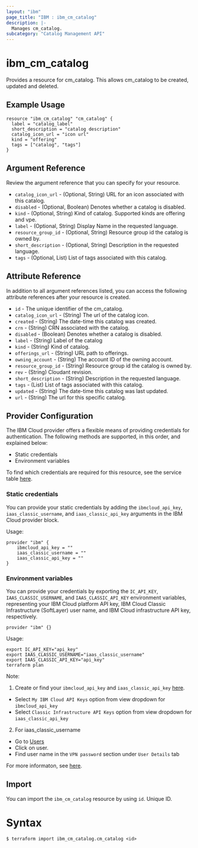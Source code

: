 ```yaml
---
layout: "ibm"
page_title: "IBM : ibm_cm_catalog"
description: |-
  Manages cm_catalog.
subcategory: "Catalog Management API"
---
```


# ibm_cm_catalog

Provides a resource for cm_catalog. This allows cm_catalog to be created, updated and deleted.

## Example Usage

```hcl
resource "ibm_cm_catalog" "cm_catalog" {
  label = "catalog_label"
  short_description = "catalog description"
  catalog_icon_url = "icon url"
  kind = "offering"
  tags = ["catalog", "tags"]
}
```

## Argument Reference

Review the argument reference that you can specify for your resource.

* `catalog_icon_url` - (Optional, String) URL for an icon associated with this catalog.
* `disabled` - (Optional, Boolean) Denotes whether a catalog is disabled.
* `kind` - (Optional, String) Kind of catalog. Supported kinds are offering and vpe.
* `label` - (Optional, String) Display Name in the requested language.
* `resource_group_id` - (Optional, String) Resource group id the catalog is owned by.
* `short_description` - (Optional, String) Description in the requested language.
* `tags` - (Optional, List) List of tags associated with this catalog.

## Attribute Reference

In addition to all argument references listed, you can access the following attribute references after your resource is created.

* `id` - The unique identifier of the cm_catalog.
* `catalog_icon_url` - (String) The url of the catalog icon.
* `created` - (String) The date-time this catalog was created.
* `crn` - (String) CRN associated with the catalog.
* `disabled` - (Boolean) Denotes whether a catalog is disabled.
* `label` - (String) Label of the catalog
* `kind` - (String) Kind of catalog.
* `offerings_url` - (String) URL path to offerings.
* `owning_account` - (String) The account ID of the owning account.
* `resource_group_id` - (String) Resource group id the catalog is owned by.
* `rev` - (String) Cloudant revision.
* `short_description` - (String) Description in the requested language.
* `tags` - (List) List of tags associated with this catalog.
* `updated` - (String) The date-time this catalog was last updated.
* `url` - (String) The url for this specific catalog.

## Provider Configuration

The IBM Cloud provider offers a flexible means of providing credentials for authentication. The following methods are supported, in this order, and explained below:

- Static credentials
- Environment variables

To find which credentials are required for this resource, see the service table [here](https://cloud.ibm.com/docs/ibm-cloud-provider-for-terraform?topic=ibm-cloud-provider-for-terraform-provider-reference#required-parameters).

### Static credentials

You can provide your static credentials by adding the `ibmcloud_api_key`, `iaas_classic_username`, and `iaas_classic_api_key` arguments in the IBM Cloud provider block.

Usage:
```
provider "ibm" {
    ibmcloud_api_key = ""
    iaas_classic_username = ""
    iaas_classic_api_key = ""
}
```

### Environment variables

You can provide your credentials by exporting the `IC_API_KEY`, `IAAS_CLASSIC_USERNAME`, and `IAAS_CLASSIC_API_KEY` environment variables, representing your IBM Cloud platform API key, IBM Cloud Classic Infrastructure (SoftLayer) user name, and IBM Cloud infrastructure API key, respectively.

```
provider "ibm" {}
```

Usage:
```
export IC_API_KEY="api_key"
export IAAS_CLASSIC_USERNAME="iaas_classic_username"
export IAAS_CLASSIC_API_KEY="api_key"
terraform plan
```

Note:

1. Create or find your `ibmcloud_api_key` and `iaas_classic_api_key` [here](https://cloud.ibm.com/iam/apikeys).
  - Select `My IBM Cloud API Keys` option from view dropdown for `ibmcloud_api_key`
  - Select `Classic Infrastructure API Keys` option from view dropdown for `iaas_classic_api_key`
2. For iaas_classic_username
  - Go to [Users](https://cloud.ibm.com/iam/users)
  - Click on user.
  - Find user name in the `VPN password` section under `User Details` tab

For more informaton, see [here](https://registry.terraform.io/providers/IBM-Cloud/ibm/latest/docs#authentication).

## Import

You can import the `ibm_cm_catalog` resource by using `id`. Unique ID.

# Syntax
```
$ terraform import ibm_cm_catalog.cm_catalog <id>
```
